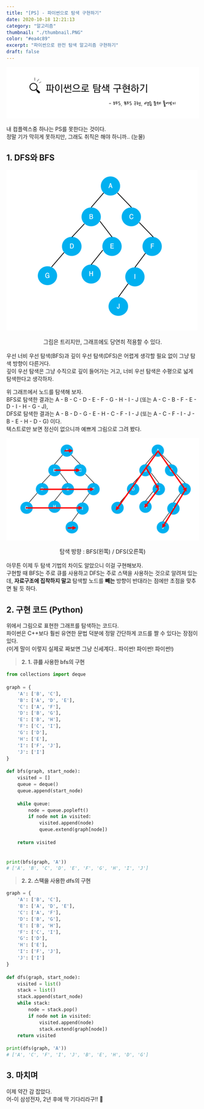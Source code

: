 ```yaml
---
title: "[PS] - 파이썬으로 탐색 구현하기"
date: 2020-10-18 12:21:13
category: "알고리즘"
thumbnail: "./thumbnail.PNG"
color: "#ea4c89"
excerpt: "파이썬으로 완전 탐색 알고리즘 구현하기"
draft: false
---
```


![thumbnail](./thumbnail.PNG)

내 컴플렉스중 하나는 PS를 못한다는 것이다.  
정말 기가 막히게 못하지만, 그래도 취직은 해야 하니까.. (눈물)

## 1. DFS와 BFS

![그래프](./graph.png)

<div style = "margin: 1rem; font-size: 0.9rem; text-align: center;">그림은 트리지만, 그래프에도 당연히 적용할 수 있다.</div>

우선 너비 우선 탐색(BFS)과 깊이 우선 탐색(DFS)은 어렵게 생각할 필요 없이 그냥 탐색 방향이 다른거다.  
깊이 우선 탐색은 그냥 수직으로 깊이 들어가는 거고, 너비 우선 탐색은 수평으로 넓게 탐색한다고 생각하자.

위 그래프에서 노드를 탐색해 보자.  
BFS로 탐색한 결과는 A - B - C - D - E - F - G - H - I - J (또는 A - C - B - F - E - D - I - H - G - J),  
DFS로 탐색한 결과는 A - B - D - G - E - H - C - F - I - J (또는 A - C - F - I - J - B - E - H - D - G) 이다.  
텍스트로만 보면 정신이 없으니까 예쁘게 그림으로 그려 봤다.

![탐색](./탐색.PNG)

<div style = "margin-bottom: 1rem; font-size: 0.9rem; text-align: center;">탐색 방향 : BFS(왼쪽) / DFS(오른쪽)</div>

아무튼 이제 두 탐색 기법의 차이도 알았으니 이걸 구현해보자.  
구현할 때 BFS는 주로 큐를 사용하고 DFS는 주로 스택을 사용하는 것으로 알려져 있는데, **자료구조에 집착하지 말고** 탐색할 노드를 **빼는** 방향이 반대라는 점에만 초점을 맞추면 될 듯 하다.

## 2. 구현 코드 (Python)

위에서 그림으로 표현한 그래프를 탐색하는 코드다.  
파이썬은 C++보다 훨씬 유연한 문법 덕분에 정말 간단하게 코드를 짤 수 있다는 장점이 있다.  
<span style = "font-size: 0.9rem">(이게 말이 이렇지 실제로 짜보면 그냥 신세계다.. 파이썬! 파이썬! 파이썬!)</span>

> **2. 1. 큐를 사용한 bfs의 구현**

```python
from collections import deque

graph = {
    'A': ['B', 'C'],
    'B': ['A', 'D', 'E'],
    'C': ['A', 'F'],
    'D': ['B', 'G'],
    'E': ['B', 'H'],
    'F': ['C', 'I'],
    'G': ['D'],
    'H': ['E'],
    'I': ['F', 'J'],
    'J': ['I']
}

def bfs(graph, start_node):
    visited = []
    queue = deque()
    queue.append(start_node)

    while queue:
        node = queue.popleft()
        if node not in visited:
            visited.append(node)
            queue.extend(graph[node])

    return visited


print(bfs(graph, 'A'))
# ['A', 'B', 'C', 'D', 'E', 'F', 'G', 'H', 'I', 'J']
```

> **2. 2. 스택을 사용한 dfs의 구현**

```python
graph = {
    'A': ['B', 'C'],
    'B': ['A', 'D', 'E'],
    'C': ['A', 'F'],
    'D': ['B', 'G'],
    'E': ['B', 'H'],
    'F': ['C', 'I'],
    'G': ['D'],
    'H': ['E'],
    'I': ['F', 'J'],
    'J': ['I']
}

def dfs(graph, start_node):
    visited = list()
    stack = list()
    stack.append(start_node)
    while stack:
        node = stack.pop()
        if node not in visited:
            visited.append(node)
            stack.extend(graph[node])
    return visited

print(dfs(graph, 'A'))
# ['A', 'C', 'F', 'I', 'J', 'B', 'E', 'H', 'D', 'G']
```

## 3. 마치며

이제 약간 감 잡았다.  
어-이 삼성전자, 2년 후에 딱 기다리라구!! 🎯
